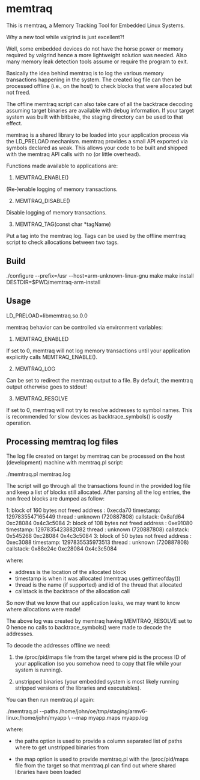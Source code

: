 memtraq
=======

This is memtraq, a Memory Tracking Tool for Embedded Linux Systems.

Why a new tool while valgrind is just excellent?!

Well, some embedded devices do not have the horse power or memory required by
valgrind hence a more lightweight solution was needed. Also many memory leak
detection tools assume or require the program to exit.

Basically the idea behind memtraq is to log the various memory transactions
happening in the system. The created log file can then be processed offline
(i.e., on the host) to check blocks that were allocated but not freed.

The offline memtraq script can also take care of all the backtrace decoding
assuming target binaries are available with debug information. If your
target system was built with bitbake, the staging directory can be used to
that effect.

memtraq is a shared library to be loaded into your application process via
the LD\_PRELOAD mechanism. memtraq provides a small API exported via symbols
declared as weak. This allows your code to be built and shipped with the
memtraq API calls with no (or little overhead).

Functions made available to applications are:

1) MEMTRAQ\_ENABLE()

(Re-)enable logging of memory transactions.

2) MEMTRAQ\_DISABLE()

Disable logging of memory transactions.

3) MEMTRAQ\_TAG(const char \*tagName)

Put a tag into the memtraq log. Tags can be used by the offline memtraq
script to check allocations between two tags.

Build
-----

./configure --prefix=/usr --host=arm-unknown-linux-gnu
make
make install DESTDIR=$PWD/memtraq-arm-install

Usage
-----

LD\_PRELOAD=libmemtraq.so.0.0 <application>

memtraq behavior can be controlled via environment variables:

1) MEMTRAQ\_ENABLED

If set to 0, memtraq will not log memory transactions until your application
explicitly calls MEMTRAQ\_ENABLE().

2) MEMTRAQ\_LOG

Can be set to redirect the memtraq output to a file. By default, the memtraq
output otherwise goes to stdout!

3) MEMTRAQ\_RESOLVE

If set to 0, memtraq will not try to resolve addresses to symbol names. This
is recommended for slow devices as backtrace\_symbols() is costly operation.

Processing memtraq log files
----------------------------

The log file created on target by memtraq can be processed on the host (development)
machine with memtraq.pl script:

./memtraq.pl memtraq.log

The script will go through all the transactions found in the provided log file and
keep a list of blocks still allocated. After parsing all the log entries, the non
freed blocks are dumped as follow:

1: block of 160 bytes not freed
        address  : 0xecda70
        timestamp: 1297835547165449
        thread   : unknown (720887808)
        callstack:
                0x8afd64
                0xc28084
                0x4c3c5084
2: block of 108 bytes not freed
        address  : 0xe91080
        timestamp: 1297835423882082
        thread   : unknown (720887808)
        callstack:
                0x545268
                0xc28084
                0x4c3c5084
3: block of 50 bytes not freed
        address  : 0xec3088
        timestamp: 1297835535973513
        thread   : unknown (720887808)
        callstack:
                0x88e24c
                0xc28084
                0x4c3c5084

where:

   - address is the location of the allocated block
   - timestamp is when it was allocated (memtraq uses gettimeofday())
   - thread is the name (if supported) and id of the thread that allocated
   - callstack is the backtrace of the allocation call

So now that we know that our application leaks, we may want to know where
allocations were made!

The above log was created by memtraq having MEMTRAQ\_RESOLVE set to 0 hence
no calls to backtrace\_symbols() were made to decode the addresses.

To decode the addresses offline we need:

   1) the /proc/pid/maps file from the target where pid is the process ID of
      your application (so you somehow need to copy that file while your
      system is running).

   2) unstripped binaries (your embedded system is most likely running stripped
      versions of the libraries and executables).

You can then run memtraq.pl again:

./memtraq.pl --paths /home/john/oe/tmp/staging/armv6-linux:/home/john/myapp \\
   --map myapp.maps myapp.log

where:

   - the paths option is used to provide a column separated list of paths
     where to get unstripped binaries from

   - the map option is used to provide memtraq.pl with the /proc/pid/maps
     file from the target so that memtraq.pl can find out where shared
     libraries have been loaded
 
